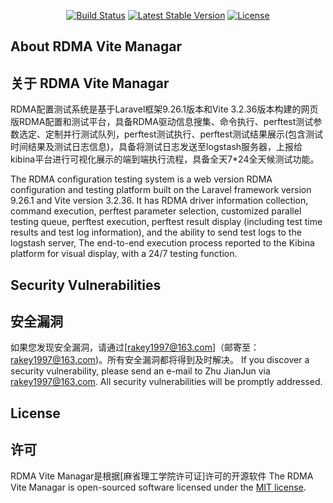 <p align="center">
<a href="https://travis-ci.org/laravel/framework"><img src="https://travis-ci.org/laravel/framework.svg" alt="Build Status"></a>
<a href="https://packagist.org/packages/laravel/framework"><img src="https://img.shields.io/packagist/v/laravel/framework" alt="Latest Stable Version"></a>
<a href="https://packagist.org/packages/laravel/framework"><img src="https://img.shields.io/packagist/l/laravel/framework" alt="License"></a>
</p>

## About RDMA Vite Managar
## 关于 RDMA Vite Managar
RDMA配置测试系统是基于Laravel框架9.26.1版本和Vite 3.2.36版本构建的网页版RDMA配置和测试平台，具备RDMA驱动信息搜集、命令执行、perftest测试参数选定、定制并行测试队列，perftest测试执行、perftest测试结果展示(包含测试时间结果及测试日志信息)，具备将测试日志发送至logstash服务器，上报给kibina平台进行可视化展示的端到端执行流程，具备全天7*24全天候测试功能。

The RDMA configuration testing system is a web version RDMA configuration and testing platform built on the Laravel framework version 9.26.1 and Vite version 3.2.36. It has RDMA driver information collection, command execution, perftest parameter selection, customized parallel testing queue, perftest execution, perftest result display (including test time results and test log information), and the ability to send test logs to the logstash server, The end-to-end execution process reported to the Kibina platform for visual display, with a 24/7 testing function.

## Security Vulnerabilities
## 安全漏洞
如果您发现安全漏洞，请通过[rakey1997@163.com]（邮寄至：rakey1997@163.com)。所有安全漏洞都将得到及时解决。
If you discover a security vulnerability, please send an e-mail to Zhu JianJun via [rakey1997@163.com](mailto:rakey1997@163.com). All security vulnerabilities will be promptly addressed.

## License
## 许可
RDMA Vite Managar是根据[麻省理工学院许可证]许可的开源软件
The RDMA Vite Managar is open-sourced software licensed under the [MIT license](https://opensource.org/licenses/MIT).
